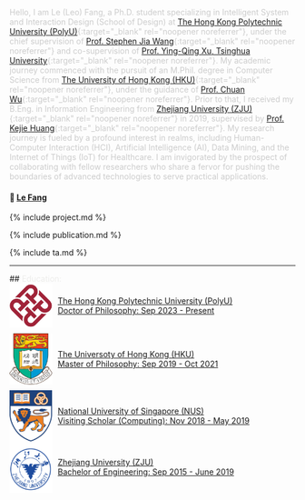 <span style="color: #cccccc;"> Hello, I am Le (Leo) Fang, a Ph.D. student specializing in Intelligent System and Interaction Design (School of Design) 
at [The Hong Kong Polytechnic University (PolyU)](https://www.polyu.edu.hk/en/){:target="_blank" rel="noopener noreferrer"}, 
under the chief supervision of [Prof. Stephen Jia Wang](https://www.polyu.edu.hk/sd/people/academic-staff/wang-stephen-jia/){:target="_blank" rel="noopener noreferrer"} 
and co-supervision of [Prof. Ying-Qing Xu, Tsinghua University](https://thfl.tsinghua.edu.cn/en/yjdw/jzg/Central_Organization/Human_Computer_Interaction__and_User_Experience/Resercher/Yingqing_Xu.htm){:target="_blank" rel="noopener noreferrer"}. 
My academic journey commenced with the pursuit of an M.Phil. degree in Computer Science from [The University of Hong Kong (HKU)](https://www.hku.hk/){:target="_blank" rel="noopener noreferrer"}, 
under the guidance of [Prof. Chuan Wu](https://i.cs.hku.hk/~cwu/index.html){:target="_blank" rel="noopener noreferrer"}. 
Prior to that, I received my B.Eng. in Information Engineering from [Zhejiang University (ZJU)](https://www.zju.edu.cn/english/){:target="_blank" rel="noopener noreferrer"} 
in 2019, supervised by [Prof. Kejie Huang](https://person.zju.edu.cn/en/huangkejie){:target="_blank" rel="noopener noreferrer"}. 
My research journey is fueled by a profound interest in realms, including Human-Computer Interaction (HCI), Artificial Intelligence (AI), 
Data Mining, and the Internet of Things (IoT) for Healthcare. I am invigorated by the prospect of collaborating with fellow 
researchers who share a fervor for pushing the boundaries of advanced technologies to serve practical applications. </span>

#### :email:  [Le Fang](mailto:lefang@connect.hku.hk?subject=Contact%20From%20[Github])
<!--#### :scroll:	 [Curriculum Vitae](https://drive.google.com/file/d/1ecQ5bYDulEMCxVWKoVcQsc1yqgWMkddW/view?usp=sharing){:target="_blank" rel="noopener noreferrer"}-->

{% include project.md %}

{% include publication.md %}

{% include ta.md %}

<hr>
<style>
  .paragraph {
    margin-bottom: 5px; /* Adjust the height of the space here */
  }
</style>
## <a id="edu"></a> <span style="color: #ededeb;">Education: </span>
<!--  <div style="display: flex; align-items: center; space-between;"> -->

  <div style="display: flex; align-items: center;">
  <a href="https://www.polyu.edu.hk" target="_blank" style="display: flex; align-items: center;">
    <img src="assets/PolyU_Logo_630x630-removebg-preview.png" alt="The Hong Kong Polytechnic University" style="width: 75px; height: 78px; margin-right: 10px;">
    <span> The Hong Kong Polytechnic University (PolyU) <br> Doctor of Philosophy: Sep 2023 - Present </span>
  </a>
  </div>

  <div style="margin-bottom: 10px;"></div>

  <div style="display: flex; align-items: center;">
  <a href="https://hku.hk" target="_blank" style="display: flex; align-items: center;">
    <img src="assets/hku-removebg-preview(1).png" alt="The Universoty of Hong Kong" style="width: 75px; height: 90px; margin-right: 10px;">
    <span> The Universoty of Hong Kong (HKU) <br> Master of Philosophy: Sep 2019 - Oct 2021 </span>
  </a>
  </div>

  <div style="margin-bottom: 10px;"></div>

  <div style="display: flex; align-items: center;">
    <a href="https://nus.edu.sg" target="_blank" style="display: flex; align-items: center;"> 
    <img src="assets/nus-removebg-preview.png" alt="National University of Singapore" style="width: 75px; height: 90px; margin-right: 10px;">
    <span> National University of Singapore (NUS) <br> Visiting Scholar (Computing): Nov 2018 - May 2019</span>
  </a>
</div>

<div style="display: flex; align-items: center;">
  <a href="https://www.zju.edu.cn/english/" target="_blank" style="display: flex; align-items: center;">
    <img src="assets/zju-removebg-preview.png" alt="Zhejiang University" style="width: 75px; height: 90px; margin-right: 10px;">
    <span> Zhejiang University (ZJU) <br> Bachelor of Engineering: Sep 2015 - June 2019</span>
  </a>
</div>


